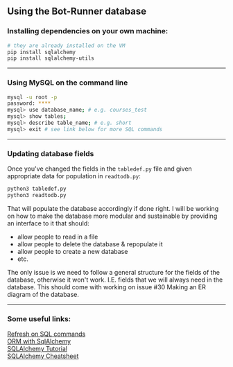 ## Using the Bot-Runner database

### Installing dependencies on your own machine:

```bash
# they are already installed on the VM
pip install sqlalchemy
pip install sqlalchemy-utils
```
---

### Using MySQL on the command line
```bash
mysql -u root -p
password: ****
mysql> use database_name; # e.g. courses_test
mysql> show tables;
mysql> describe table_name; # e.g. short
mysql> exit # see link below for more SQL commands
```

---

### Updating database fields

Once you've changed the fields in the `tabledef.py` file and given appropriate data for population in `readtodb.py`:

```bash
python3 tabledef.py
python3 readtodb.py
```

That will populate the database accordingly if done right.
I will be working on how to make the database more modular and sustainable by providing an interface to it that should:
- allow people to read in a file
- allow people to delete the database & repopulate it
- allow people to create a new database
- etc.

The only issue is we need to follow a general structure for the fields of the database, otherwise it won't work. I.E. fields that we will always need in the database.
This should come with working on issue #30 Making an ER diagram of the database.

---

### Some useful links:
[Refresh on SQL commands](http://g2pc1.bu.edu/~qzpeng/manual/MySQL%20Commands.htm)     
[ORM with SqlAlchemy](https://pythonspot.com/orm-with-sqlalchemy/)    
[SQLAlchemy Tutorial](https://towardsdatascience.com/sqlalchemy-python-tutorial-79a577141a91)    
[SQLAlchemy Cheatsheet](https://www.pythonsheets.com/notes/python-sqlalchemy.html)
